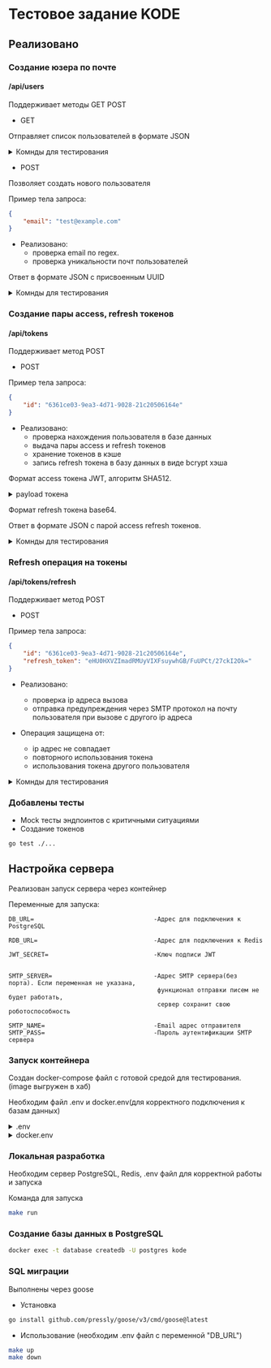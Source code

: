 # Тестовое задание KODE

## Реализовано

### Создание юзера по почте

#### /api/users

Поддерживает методы GET POST

- GET 

Отправляет список пользователей в формате JSON

<details>
  <summary>Комнды для тестирования</summary>

```bash
curl http://localhost:9000/api/users
```

</details>

- POST 

Позволяет создать нового пользователя

Пример тела запроса:

```json
{
    "email": "test@example.com"
}
```

- Реализовано:
  - проверка email по regex. 
  - проверка уникальности почт пользователей

Ответ в формате JSON с присвоенным UUID

<details>
  <summary>Комнды для тестирования</summary>

```bash
curl -d '{"email":"test@gmail.com"}' http://localhost:9000/api/users
curl -d '{"email":"1"}' http://localhost:9000/api/users
curl -d '{}' http://localhost:9000/api/users
```

</details>

### Создание пары access, refresh токенов

#### /api/tokens

Поддерживает метод POST

- POST

Пример тела запроса: 

```json
{
    "id": "6361ce03-9ea3-4d71-9028-21c20506164e"
}
```

- Реализовано:
  - проверка нахождения пользователя в базе данных
  - выдача пары access и refresh токенов
  - хранение токенов в кэше
  - запись refresh токена в базу данных в виде bcrypt хэша

Формат access токена JWT, алгоритм SHA512.
<details>
  <summary>payload токена</summary>
  
  ```
{
  "iss": "127.0.0.1",                               - ip адрес вызова
  "sub": "6361ce03-9ea3-4d71-9028-21c20506164e",    - uuid пользователя
  "exp": 1724676917,                                - время недействительности токена(15 минут после создания)
  "iat": 1724676017                                 - время выдачи токена
}
```
  
</details>

Формат refresh токена base64.

Ответ в формате JSON с парой access refresh токенов.

<details>
  <summary>Комнды для тестирования</summary>
  
```bash
curl -d '{"id":"6361ce03-9ea3-4d71-9028-21c20506164e"}' http://localhost:9000/api/tokens
curl -d '{"id":""}' http://localhost:9000/api/tokens
curl -d '{}' http://localhost:9000/api/tokens
```
  
</details>


### Refresh операция на токены

#### /api/tokens/refresh

Поддерживает метод POST

- POST

Пример тела запроса: 

```json
{
    "id": "6361ce03-9ea3-4d71-9028-21c20506164e",
    "refresh_token": "eHU0HXVZImadRMUyVIXFsuywhGB/FuUPCt/27ckI2Ok="
}
```

- Реализовано:
  - проверка ip адреса вызова
  - отправка предупреждения через SMTP протокол
    на почту пользователя при вызове с другого ip адреса

- Операция защищена от:
  - ip адрес не совпадает
  - повторного использования токена
  - использования токена другого пользователя

    
<details>
  <summary>Комнды для тестирования</summary>
  
```bash
curl -d '{"id":"6361ce03-9ea3-4d71-9028-21c20506164e", "refresh_token":"eHU0HXVZImadRMUyVIXFsuywhGB/FuUPCt/27ckI2Ok="}' http://localhost:9000/api/tokens/refresh
curl -d '{"id":"6361ce03-9ea3-4d71-9028-21c20506164e", "refresh_token":""}' http://localhost:9000/api/tokens/refresh
curl -d '{}' http://localhost:9000/api/tokens/refresh
```
  
</details>

### Добавлены тесты

- Mock тесты эндпоинтов с критичными ситуациями
- Создание токенов

```bash
go test ./...
```

## Настройка сервера

Реализован запуск сервера через контейнер

Переменные для запуска:

```
DB_URL=                                 -Адрес для подключения к PostgreSQL

RDB_URL=                                -Адрес для подключения к Redis

JWT_SECRET=                             -Ключ подписи JWT


SMTP_SERVER=                            -Адрес SMTP сервера(без порта). Если переменная не указана, 
                                         функционал отправки писем не будет работать,
                                         сервер сохранит свою роботоспособность

SMTP_NAME=                              -Email адрес отправителя
SMTP_PASS=                              -Пароль аутентификации SMTP сервера

```



### Запуск контейнера

Создан docker-compose файл с готовой средой для тестирования. (image выгружен в хаб)

Необходим файл .env и docker.env(для корректного подключения к базам данных)
<details>
  <summary>.env</summary>
  
```
DB_URL= postgres://postgres:test@localhost:5432/medods?sslmode=disable
RDB_URL= redis://:pass@localhost:6379/0
JWT_SECRET= RHTjGzsHH+J8uQvfgNi1N48cn8ZL6NQJXRgJZVlNWj8FlsyPkOMXgCuPdu3nx3aoMmc8VXay7iJnk4/e2mAIXA==

SMTP_SERVER="smtp.yandex.ru"

SMTP_NAME=
SMTP_PASS=
```
  
</details>
<details>
  <summary>docker.env</summary>
  
```
DB_URL= postgres://postgres:test@database:5432/medods?sslmode=disable
RDB_URL= redis://:pass@cache:6379/0
```
  
</details>

### Локальная разработка

Необходим сервер PostgreSQL, Redis, .env файл для корректной работы и запуска

Команда для запуска
```bash
make run
```

### Создание базы данных в PostgreSQL

```bash
docker exec -t database createdb -U postgres kode
```

### SQL миграции

Выполнены через goose

- Установка
```bash
go install github.com/pressly/goose/v3/cmd/goose@latest
```

- Использование (необходим .env файл с переменной "DB_URL")
```bash
make up
make down
```

